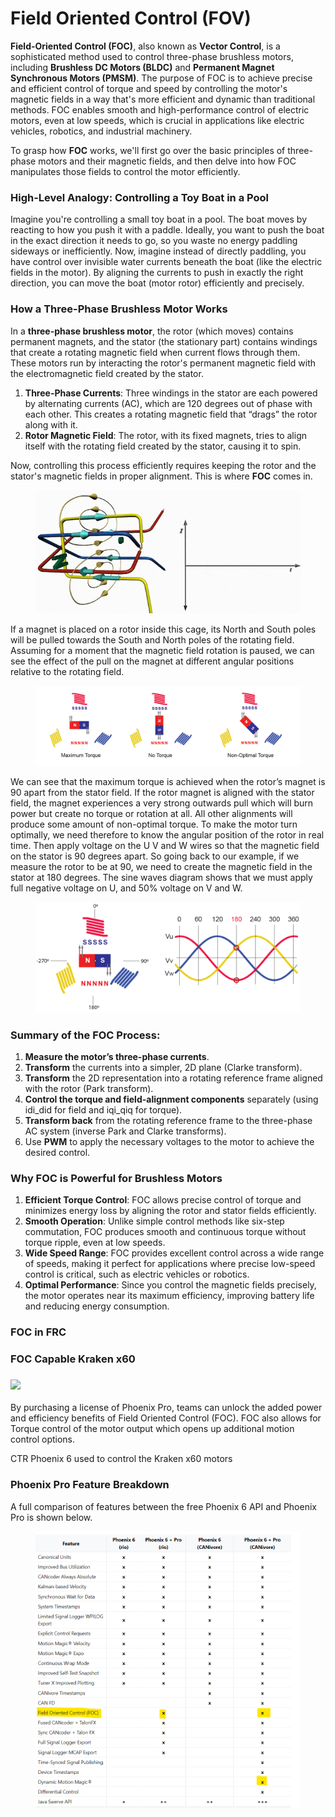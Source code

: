 # Field Oriented Control (FOV)

**Field-Oriented Control (FOC)**, also known as **Vector Control**, is a sophisticated method used to control three-phase brushless motors, including **Brushless DC Motors (BLDC)** and **Permanent Magnet Synchronous Motors (PMSM)**. The purpose of FOC is to achieve precise and efficient control of torque and speed by controlling the motor's magnetic fields in a way that's more efficient and dynamic than traditional methods. FOC enables smooth and high-performance control of electric motors, even at low speeds, which is crucial in applications like electric vehicles, robotics, and industrial machinery.

To grasp how **FOC** works, we'll first go over the basic principles of three-phase motors and their magnetic fields, and then delve into how FOC manipulates those fields to control the motor efficiently.

### **High-Level Analogy: Controlling a Toy Boat in a Pool**

Imagine you're controlling a small toy boat in a pool. The boat moves by reacting to how you push it with a paddle. Ideally, you want to push the boat in the exact direction it needs to go, so you waste no energy paddling sideways or inefficiently. Now, imagine instead of directly paddling, you have control over invisible water currents beneath the boat (like the electric fields in the motor). By aligning the currents to push in exactly the right direction, you can move the boat (motor rotor) efficiently and precisely.

### **How a Three-Phase Brushless Motor Works**

In a **three-phase brushless motor**, the rotor (which moves) contains permanent magnets, and the stator (the stationary part) contains windings that create a rotating magnetic field when current flows through them. These motors run by interacting the rotor's permanent magnetic field with the electromagnetic field created by the stator.

1. **Three-Phase Currents**: Three windings in the stator are each powered by alternating currents (AC), which are 120 degrees out of phase with each other. This creates a rotating magnetic field that “drags” the rotor along with it.
2. **Rotor Magnetic Field**: The rotor, with its fixed magnets, tries to align itself with the rotating field created by the stator, causing it to spin.

Now, controlling this process efficiently requires keeping the rotor and the stator's magnetic fields in proper alignment. This is where **FOC** comes in.

<figure><img src="../.gitbook/assets/Rotating_field-compact.gif" alt=""><figcaption></figcaption></figure>



If a magnet is placed on a rotor inside this cage, its North and South poles will be pulled towards the South and North poles of the rotating field. Assuming for a moment that the magnetic field rotation is paused, we can see the effect of the pull on the magnet at different angular positions relative to the rotating field.

<figure><img src="../.gitbook/assets/image (3) (1).png" alt=""><figcaption></figcaption></figure>

We can see that the maximum torque is achieved when the rotor’s magnet is 90 apart from the stator field. If the rotor magnet is aligned with the stator field, the magnet experiences a very strong outwards pull which will burn power but create no torque or rotation at all. All other alignments will produce some amount of non-optimal torque. To make the motor turn optimally, we need therefore to know the angular position of the rotor in real time. Then apply voltage on the U V and W wires so that the magnetic field on the stator is 90 degrees apart. So going back to our example, if we measure the rotor to be at 90, we need to create the magnetic field in the stator at 180 degrees. The sine waves diagram shows that we must apply full negative voltage on U, and 50% voltage on V and W.

<figure><img src="../.gitbook/assets/image (6).png" alt=""><figcaption></figcaption></figure>

### **Summary of the FOC Process:**

1. **Measure the motor’s three-phase currents**.
2. **Transform** the currents into a simpler, 2D plane (Clarke transform).
3. **Transform** the 2D representation into a rotating reference frame aligned with the rotor (Park transform).
4. **Control the torque and field-alignment components** separately (using idi\_did​ for field and iqi\_qiq​ for torque).
5. **Transform back** from the rotating reference frame to the three-phase AC system (inverse Park and Clarke transforms).
6. Use **PWM** to apply the necessary voltages to the motor to achieve the desired control.

### **Why FOC is Powerful for Brushless Motors**

1. **Efficient Torque Control**: FOC allows precise control of torque and minimizes energy loss by aligning the rotor and stator fields efficiently.
2. **Smooth Operation**: Unlike simple control methods like six-step commutation, FOC produces smooth and continuous torque without torque ripple, even at low speeds.
3. **Wide Speed Range**: FOC provides excellent control across a wide range of speeds, making it perfect for applications where precise low-speed control is critical, such as electric vehicles or robotics.
4. **Optimal Performance**: Since you control the magnetic fields precisely, the motor operates near its maximum efficiency, improving battery life and reducing energy consumption.

### FOC in FRC&#x20;

### FOC Capable Kraken x60 <a href="#foc-capable" id="foc-capable"></a>

### ![](https://docs.wcproducts.com/\~gitbook/image?url=https%3A%2F%2F782947646-files.gitbook.io%2F%7E%2Ffiles%2Fv0%2Fb%2Fgitbook-x-prod.appspot.com%2Fo%2Fspaces%252FG5VCf9egrd5oqXAIKxwT%252Fuploads%252FEiI69VjMgk1mxtFrMLxa%252Fimage.png%3Falt%3Dmedia%26token%3Da5e01080-32a5-416f-ad18-e2d85b7884fd\&width=300\&dpr=4\&quality=100\&sign=24f7009e\&sv=1) <a href="#undefined" id="undefined"></a>

By purchasing a license of Phoenix Pro, teams can unlock the added power and efficiency benefits of Field Oriented Control (FOC). FOC also allows for Torque control of the motor output which opens up additional motion control options.

CTR Phoenix 6 used to control the Kraken x60 motors

### Phoenix Pro Feature Breakdown

A full comparison of features between the free Phoenix 6 API and Phoenix Pro is shown below.

<figure><img src="../.gitbook/assets/image (2) (1).png" alt=""><figcaption></figcaption></figure>


